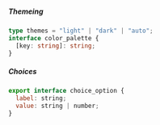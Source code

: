 ##### Themeing

```ts
type themes = "light" | "dark" | "auto";
interface color_palette {
  [key: string]: string;
}
```

##### Choices

```js
export interface choice_option {
  label: string;
  value: string | number;
}
```
